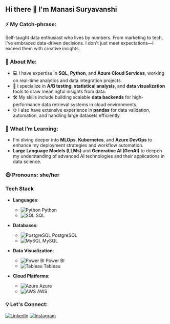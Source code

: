 ## Hi there 👋 I'm Manasi Suryavanshi

### ⚡️ My Catch-phrase:
Self-taught data enthusiast who lives by numbers. From marketing to tech, I've embraced data-driven decisions. I don't just meet expectations—I exceed them with creative insights.

### 💼 About Me:
- 💻 I have expertise in **SQL**, **Python**, and **Azure Cloud Services**, working on real-time analytics and data integration projects.
- 🔬 I specialize in **A/B testing**, **statistical analysis**, and **data visualization** tools to draw meaningful insights from data.
- 🛠️ My skills include building scalable **data backends** for high-performance data retrieval systems in cloud environments.
- ⚙️ I also have extensive experience in **pandas** for data validation, automation, and handling large datasets efficiently.

### 🌱 What I’m Learning:
- I'm diving deeper into **MLOps**, **Kubernetes**, and **Azure DevOps** to enhance my deployment strategies and workflow automation.
- **Large Language Models (LLMs)** and **Generative AI (GenAI)** to deepen my understanding of advanced AI technologies and their applications in data science.

### 😄 Pronouns: she/her
### Tech Stack

- **Languages**: 
  - ![Python](https://img.shields.io/badge/Python-3776AB?style=flat&logo=python&logoColor=white) Python
  - ![SQL](https://img.shields.io/badge/SQL-4479A1?style=flat&logo=mysql&logoColor=white) SQL

- **Databases**: 
  - ![PostgreSQL](https://img.shields.io/badge/PostgreSQL-336791?style=flat&logo=postgresql&logoColor=white) PostgreSQL 
  - ![MySQL](https://img.shields.io/badge/MySQL-4479A1?style=flat&logo=mysql&logoColor=white) MySQL 

- **Data Visualization**: 
  - ![Power BI](https://img.shields.io/badge/Power%20BI-F2C94C?style=flat&logo=powerbi&logoColor=white) Power BI 
  - ![Tableau](https://img.shields.io/badge/Tableau-E97627?style=flat&logo=tableau&logoColor=white) Tableau 

- **Cloud Platforms**: 
  - ![Azure](https://img.shields.io/badge/Azure-0078D4?style=flat&logo=azure&logoColor=white) Azure 
  - ![AWS](https://img.shields.io/badge/AWS-232F3E?style=flat&logo=amazonaws&logoColor=white) AWS 


### 💡 Let's Connect:
[![LinkedIn](https://img.shields.io/badge/LinkedIn-0077B5?style=flat&logo=linkedin&logoColor=white)](https://www.linkedin.com/in/manasisuryavanshi99) [![Instagram](https://img.shields.io/badge/Instagram-E1306C?style=flat&logo=instagram&logoColor=white)](https://www.instagram.com/ii_manya_ii)





